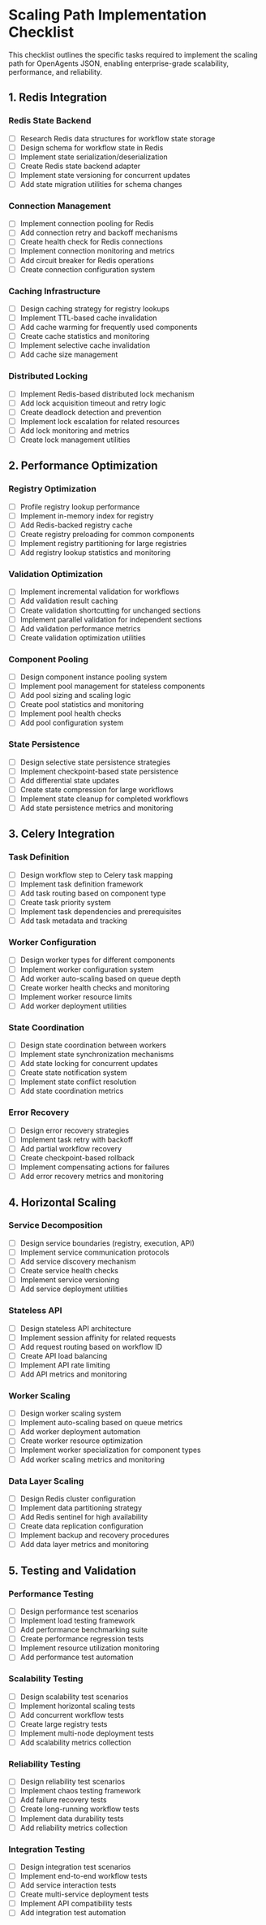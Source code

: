 # Scaling Path Implementation Checklist

This checklist outlines the specific tasks required to implement the scaling path for OpenAgents JSON, enabling enterprise-grade scalability, performance, and reliability.

## 1. Redis Integration

### Redis State Backend
- [ ] Research Redis data structures for workflow state storage
- [ ] Design schema for workflow state in Redis
- [ ] Implement state serialization/deserialization
- [ ] Create Redis state backend adapter
- [ ] Implement state versioning for concurrent updates
- [ ] Add state migration utilities for schema changes

### Connection Management
- [ ] Implement connection pooling for Redis
- [ ] Add connection retry and backoff mechanisms
- [ ] Create health check for Redis connections
- [ ] Implement connection monitoring and metrics
- [ ] Add circuit breaker for Redis operations
- [ ] Create connection configuration system

### Caching Infrastructure
- [ ] Design caching strategy for registry lookups
- [ ] Implement TTL-based cache invalidation
- [ ] Add cache warming for frequently used components
- [ ] Create cache statistics and monitoring
- [ ] Implement selective cache invalidation
- [ ] Add cache size management

### Distributed Locking
- [ ] Implement Redis-based distributed lock mechanism
- [ ] Add lock acquisition timeout and retry logic
- [ ] Create deadlock detection and prevention
- [ ] Implement lock escalation for related resources
- [ ] Add lock monitoring and metrics
- [ ] Create lock management utilities

## 2. Performance Optimization

### Registry Optimization
- [ ] Profile registry lookup performance
- [ ] Implement in-memory index for registry
- [ ] Add Redis-backed registry cache
- [ ] Create registry preloading for common components
- [ ] Implement registry partitioning for large registries
- [ ] Add registry lookup statistics and monitoring

### Validation Optimization
- [ ] Implement incremental validation for workflows
- [ ] Add validation result caching
- [ ] Create validation shortcutting for unchanged sections
- [ ] Implement parallel validation for independent sections
- [ ] Add validation performance metrics
- [ ] Create validation optimization utilities

### Component Pooling
- [ ] Design component instance pooling system
- [ ] Implement pool management for stateless components
- [ ] Add pool sizing and scaling logic
- [ ] Create pool statistics and monitoring
- [ ] Implement pool health checks
- [ ] Add pool configuration system

### State Persistence
- [ ] Design selective state persistence strategies
- [ ] Implement checkpoint-based state persistence
- [ ] Add differential state updates
- [ ] Create state compression for large workflows
- [ ] Implement state cleanup for completed workflows
- [ ] Add state persistence metrics and monitoring

## 3. Celery Integration

### Task Definition
- [ ] Design workflow step to Celery task mapping
- [ ] Implement task definition framework
- [ ] Add task routing based on component type
- [ ] Create task priority system
- [ ] Implement task dependencies and prerequisites
- [ ] Add task metadata and tracking

### Worker Configuration
- [ ] Design worker types for different components
- [ ] Implement worker configuration system
- [ ] Add worker auto-scaling based on queue depth
- [ ] Create worker health checks and monitoring
- [ ] Implement worker resource limits
- [ ] Add worker deployment utilities

### State Coordination
- [ ] Design state coordination between workers
- [ ] Implement state synchronization mechanisms
- [ ] Add state locking for concurrent updates
- [ ] Create state notification system
- [ ] Implement state conflict resolution
- [ ] Add state coordination metrics

### Error Recovery
- [ ] Design error recovery strategies
- [ ] Implement task retry with backoff
- [ ] Add partial workflow recovery
- [ ] Create checkpoint-based rollback
- [ ] Implement compensating actions for failures
- [ ] Add error recovery metrics and monitoring

## 4. Horizontal Scaling

### Service Decomposition
- [ ] Design service boundaries (registry, execution, API)
- [ ] Implement service communication protocols
- [ ] Add service discovery mechanism
- [ ] Create service health checks
- [ ] Implement service versioning
- [ ] Add service deployment utilities

### Stateless API
- [ ] Design stateless API architecture
- [ ] Implement session affinity for related requests
- [ ] Add request routing based on workflow ID
- [ ] Create API load balancing
- [ ] Implement API rate limiting
- [ ] Add API metrics and monitoring

### Worker Scaling
- [ ] Design worker scaling system
- [ ] Implement auto-scaling based on queue metrics
- [ ] Add worker deployment automation
- [ ] Create worker resource optimization
- [ ] Implement worker specialization for component types
- [ ] Add worker scaling metrics and monitoring

### Data Layer Scaling
- [ ] Design Redis cluster configuration
- [ ] Implement data partitioning strategy
- [ ] Add Redis sentinel for high availability
- [ ] Create data replication configuration
- [ ] Implement backup and recovery procedures
- [ ] Add data layer metrics and monitoring

## 5. Testing and Validation

### Performance Testing
- [ ] Design performance test scenarios
- [ ] Implement load testing framework
- [ ] Add performance benchmarking suite
- [ ] Create performance regression tests
- [ ] Implement resource utilization monitoring
- [ ] Add performance test automation

### Scalability Testing
- [ ] Design scalability test scenarios
- [ ] Implement horizontal scaling tests
- [ ] Add concurrent workflow tests
- [ ] Create large registry tests
- [ ] Implement multi-node deployment tests
- [ ] Add scalability metrics collection

### Reliability Testing
- [ ] Design reliability test scenarios
- [ ] Implement chaos testing framework
- [ ] Add failure recovery tests
- [ ] Create long-running workflow tests
- [ ] Implement data durability tests
- [ ] Add reliability metrics collection

### Integration Testing
- [ ] Design integration test scenarios
- [ ] Implement end-to-end workflow tests
- [ ] Add service interaction tests
- [ ] Create multi-service deployment tests
- [ ] Implement API compatibility tests
- [ ] Add integration test automation 